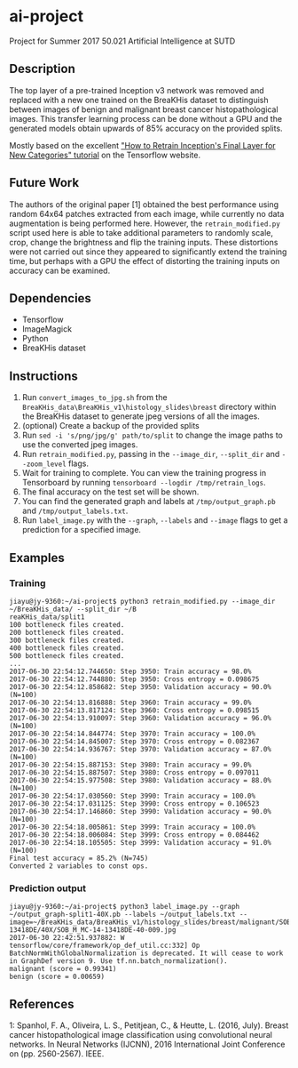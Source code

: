 # ai-project
Project for Summer 2017 50.021 Artificial Intelligence at SUTD

## Description
The top layer of a pre-trained Inception v3 network was removed and replaced with a new one trained on the BreaKHis dataset to distinguish between images of benign and malignant breast cancer histopathological images. This transfer learning process can be done without a GPU and the generated models obtain upwards of 85% accuracy on the provided splits.

Mostly based on the excellent ["How to Retrain Inception's Final Layer for New Categories" tutorial](https://www.tensorflow.org/tutorials/image_retraining) on the Tensorflow website.

## Future Work
The authors of the original paper [1] obtained the best performance using random 64x64 patches extracted from each image, while currently no data augmentation is being performed here. However, the `retrain_modified.py` script used here is able to take additional parameters to randomly scale, crop, change the brightness and flip the training inputs. These distortions were not carried out since they appeared to significantly extend the training time, but perhaps with a GPU the effect of distorting the training inputs on accuracy can be examined.

## Dependencies
- Tensorflow
- ImageMagick
- Python
- BreaKHis dataset

## Instructions
1. Run `convert_images_to_jpg.sh` from the `BreaKHis_data\BreaKHis_v1\histology_slides\breast` directory within the BreaKHis dataset to generate jpeg versions of all the images.
2. (optional) Create a backup of the provided splits
3. Run `sed -i 's/png/jpg/g' path/to/split` to change the image paths to use the converted jpeg images.
4. Run `retrain_modified.py`, passing in the `--image_dir`, `--split_dir` and `--zoom_level` flags.
5. Wait for training to complete. You can view the training progress in Tensorboard by running `tensorboard --logdir /tmp/retrain_logs`.
6. The final accuracy on the test set will be shown.
7. You can find the generated graph and labels at `/tmp/output_graph.pb` and `/tmp/output_labels.txt`.
8. Run `label_image.py` with the `--graph`, `--labels` and `--image` flags to get a prediction for a specified image.

## Examples
### Training
```
jiayu@jy-9360:~/ai-project$ python3 retrain_modified.py --image_dir ~/BreaKHis_data/ --split_dir ~/B
reaKHis_data/split1
100 bottleneck files created.
200 bottleneck files created.
300 bottleneck files created.
400 bottleneck files created.
500 bottleneck files created.
...
2017-06-30 22:54:12.744650: Step 3950: Train accuracy = 98.0%
2017-06-30 22:54:12.744880: Step 3950: Cross entropy = 0.098675
2017-06-30 22:54:12.858682: Step 3950: Validation accuracy = 90.0% (N=100)
2017-06-30 22:54:13.816888: Step 3960: Train accuracy = 99.0%
2017-06-30 22:54:13.817124: Step 3960: Cross entropy = 0.098515
2017-06-30 22:54:13.910097: Step 3960: Validation accuracy = 96.0% (N=100)
2017-06-30 22:54:14.844774: Step 3970: Train accuracy = 100.0%
2017-06-30 22:54:14.845007: Step 3970: Cross entropy = 0.082367
2017-06-30 22:54:14.936767: Step 3970: Validation accuracy = 87.0% (N=100)
2017-06-30 22:54:15.887153: Step 3980: Train accuracy = 99.0%
2017-06-30 22:54:15.887507: Step 3980: Cross entropy = 0.097011
2017-06-30 22:54:15.977508: Step 3980: Validation accuracy = 88.0% (N=100)
2017-06-30 22:54:17.030560: Step 3990: Train accuracy = 100.0%
2017-06-30 22:54:17.031125: Step 3990: Cross entropy = 0.106523
2017-06-30 22:54:17.146860: Step 3990: Validation accuracy = 90.0% (N=100)
2017-06-30 22:54:18.005861: Step 3999: Train accuracy = 100.0%
2017-06-30 22:54:18.006084: Step 3999: Cross entropy = 0.084462
2017-06-30 22:54:18.105505: Step 3999: Validation accuracy = 91.0% (N=100)
Final test accuracy = 85.2% (N=745)
Converted 2 variables to const ops.
```


### Prediction output
```
jiayu@jy-9360:~/ai-project$ python3 label_image.py --graph ~/output_graph-split1-40X.pb --labels ~/output_labels.txt --image=~/BreaKHis_data/BreaKHis_v1/histology_slides/breast/malignant/SOB/mucinous_carcinoma/SOB_M_MC_14-13418DE/40X/SOB_M_MC-14-13418DE-40-009.jpg
2017-06-30 22:42:51.937882: W tensorflow/core/framework/op_def_util.cc:332] Op BatchNormWithGlobalNormalization is deprecated. It will cease to work in GraphDef version 9. Use tf.nn.batch_normalization().
malignant (score = 0.99341)
benign (score = 0.00659)
```

## References
1: Spanhol, F. A., Oliveira, L. S., Petitjean, C., & Heutte, L. (2016, July). Breast cancer histopathological image classification using convolutional neural networks. In Neural Networks (IJCNN), 2016 International Joint Conference on (pp. 2560-2567). IEEE.
